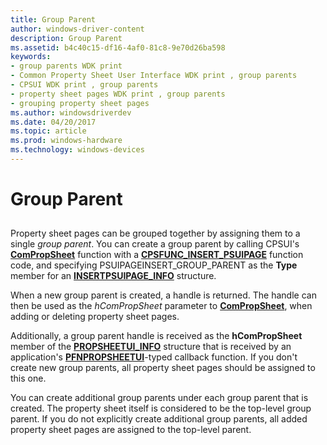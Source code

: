 ```yaml
---
title: Group Parent
author: windows-driver-content
description: Group Parent
ms.assetid: b4c40c15-df16-4af0-81c8-9e70d26ba598
keywords:
- group parents WDK print
- Common Property Sheet User Interface WDK print , group parents
- CPSUI WDK print , group parents
- property sheet pages WDK print , group parents
- grouping property sheet pages
ms.author: windowsdriverdev
ms.date: 04/20/2017
ms.topic: article
ms.prod: windows-hardware
ms.technology: windows-devices
---
```


# Group Parent


## <a href="" id="ddk-group-parent-gg"></a>


Property sheet pages can be grouped together by assigning them to a single *group parent*. You can create a group parent by calling CPSUI's [**ComPropSheet**](https://msdn.microsoft.com/library/windows/hardware/ff546207) function with a [**CPSFUNC\_INSERT\_PSUIPAGE**](https://msdn.microsoft.com/library/windows/hardware/ff546414) function code, and specifying PSUIPAGEINSERT\_GROUP\_PARENT as the **Type** member for an [**INSERTPSUIPAGE\_INFO**](https://msdn.microsoft.com/library/windows/hardware/ff551634) structure.

When a new group parent is created, a handle is returned. The handle can then be used as the *hComPropSheet* parameter to [**ComPropSheet**](https://msdn.microsoft.com/library/windows/hardware/ff546207), when adding or deleting property sheet pages.

Additionally, a group parent handle is received as the **hComPropSheet** member of the [**PROPSHEETUI\_INFO**](https://msdn.microsoft.com/library/windows/hardware/ff561767) structure that is received by an application's [**PFNPROPSHEETUI**](https://msdn.microsoft.com/library/windows/hardware/ff559812)-typed callback function. If you don't create new group parents, all property sheet pages should be assigned to this one.

You can create additional group parents under each group parent that is created. The property sheet itself is considered to be the top-level group parent. If you do not explicitly create additional group parents, all added property sheet pages are assigned to the top-level parent.

 

 




